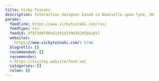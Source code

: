```yaml
---
title: Vicky Teinaki
description: Interaction designer based in Newcastle upon Tyne, UK
params:
  feedlink: https://www.vickyteinaki.com/rss/
  feedtype: rss
  feedid: 4f8f3d4f90a53391d199d24205b6a857
  websites:
    https://www.vickyteinaki.com/: true
  blogrolls: []
  recommended: []
  recommender:
  - https://visitmy.website/feed.xml
  categories: []
  relme: {}
---
```

